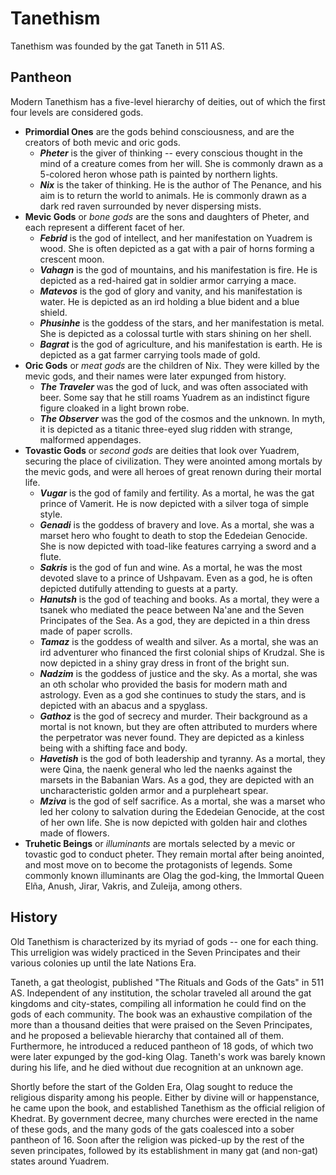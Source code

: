 # Tanethism
Tanethism was founded by the gat Taneth in 511 AS.

## Pantheon
Modern Tanethism has a five-level hierarchy of deities, out of which the first four levels are considered gods.

* **Primordial Ones** are the gods behind consciousness, and are the creators of both mevic and oric gods.
    * ***Pheter*** is the giver of thinking -- every conscious thought in the mind of a creature comes from her will.
    She is commonly drawn as a 5-colored heron whose path is painted by northern lights.
    * ***Nix*** is the taker of thinking.
    He is the author of The Penance<!-- [The Penance](TODO) -->, and his aim is to return the world to animals.
    He is commonly drawn as a dark red raven surrounded by never dispersing mists.
* **Mevic Gods** or *bone gods* are the sons and daughters of Pheter, and each represent a different facet of her.
    * ***Febrid*** is the god of intellect, and her manifestation on Yuadrem is wood.
    She is often depicted as a gat with a pair of horns forming a crescent moon.
    * ***Vahagn*** is the god of mountains, and his manifestation is fire.
    He is depicted as a red-haired gat in soldier armor carrying a mace.
    * ***Matevos*** is the god of glory and vanity, and his manifestation is water.
    He is depicted as an ird holding a blue bident and a blue shield.
    * ***Phusinhe*** is the goddess of the stars, and her manifestation is metal.
    She is depicted as a colossal turtle with stars shining on her shell.
    * ***Bagrat*** is the god of agriculture, and his manifestation is earth.
    He is depicted as a gat farmer carrying tools made of gold.
* **Oric Gods** or *meat gods* are the children of Nix.
They were killed by the mevic gods, and their names were later expunged from history.
    * ***The Traveler*** was the god of luck, and was often associated with beer.
    Some say that he still roams Yuadrem as an indistinct figure figure cloaked in a light brown robe.
    * ***The Observer*** was the god of the cosmos and the unknown.
    In myth, it is depicted as a titanic three-eyed slug ridden with strange, malformed appendages.
* **Tovastic Gods** or *second gods* are deities that look over Yuadrem, securing the place of civilization.
They were anointed among mortals by the mevic gods, and were all heroes of great renown during their mortal life.
    * ***Vugar*** is the god of family and fertility.
    As a mortal, he was the gat prince of Vamerit<!-- [Vamerit](TODO) -->.
    He is now depicted with a silver toga of simple style.
    * ***Genadi*** is the goddess of bravery and love.
    As a mortal, she was a marset hero who fought to death to stop the Ededeian Genocide<!-- [Ededeian Genocide](TODO) -->.
    She is now depicted with toad-like features carrying a sword and a flute.
    * ***Sakris*** is the god of fun and wine.
    As a mortal, he was the most devoted slave to a prince of Ushpavam<!-- [Ushpavam](TODO) -->.
    Even as a god, he is often depicted dutifully attending to guests at a party.
    * ***Hanutsh*** is the god of teaching and books.
    As a mortal, they were a tsanek who mediated the peace between Na'ane<!-- [Na'ane](TODO) --> and the Seven Principates of the Sea<!-- [Seven Principates of the Sea](TODO) -->.
    As a god, they are depicted in a thin dress made of paper scrolls.
    * ***Tamaz*** is the goddess of wealth and silver.
    As a mortal, she was an ird adventurer who financed the first colonial ships of Krudzal.
    She is now depicted in a shiny gray dress in front of the bright sun.
    * ***Nadzim*** is the goddess of justice and the sky.
    As a mortal, she was an oth scholar who provided the basis for modern math and astrology.
    Even as a god she continues to study the stars, and is depicted with an abacus and a spyglass.
    * ***Gathoz*** is the god of secrecy and murder.
    Their background as a mortal is not known, but they are often attributed to murders where the perpetrator was never found.
    They are depicted as a kinless being with a shifting face and body.
    * ***Havetish*** is the god of both leadership and tyranny.
    As a mortal, they were Qina<!-- [Qina](TODO) -->, the naenk general who led the naenks against the marsets in the Babanian Wars<!-- [Babanian Wars](TODO) -->.
    As a god, they are depicted with an uncharacteristic golden armor and a purpleheart spear.
    * ***Mziva*** is the god of self sacrifice.
    As a mortal, she was a marset who led her colony to salvation during the Ededeian Genocide, at the cost of her own life.
    She is now depicted with golden hair and clothes made of flowers.
* **Truhetic Beings** or *illuminants* are mortals selected by a mevic or tovastic god to conduct pheter.
They remain mortal after being anointed, and most move on to become the protagonists of legends.
Some commonly known illuminants are Olag the god-king<!-- [Olag the god-king](TODO) -->, the Immortal Queen Elña<!-- [Immortal Queen Elña](TODO) -->, Anush, Jirar, Vakris, and Zuleija, among others.

## History
Old Tanethism is characterized by its myriad of gods -- one for each thing.
This urreligion was widely practiced in the Seven Principates and their various colonies up until the late Nations Era<!-- [Nations Era](TODO) -->.

Taneth, a gat theologist, published "The Rituals and Gods of the Gats" in 511 AS.
Independent of any institution, the scholar traveled all around the gat kingdoms and city-states, compiling all information he could find on the gods of each community.
The book was an exhaustive compilation of the more than a thousand deities that were praised on the Seven Principates, and he proposed a believable hierarchy that contained all of them.
Furthermore, he introduced a reduced pantheon of 18 gods, of which two were later expunged by the god-king Olag.
Taneth's work was barely known during his life, and he died without due recognition at an unknown age.

Shortly before the start of the Golden Era<!-- [Golden Era](TODO) -->, Olag sought to reduce the religious disparity among his people.
Either by divine will or happenstance, he came upon the book, and established Tanethism as the official religion of Khedrat<!-- [Khedrat](TODO) -->.
By government decree, many churches were erected in the name of these gods, and the many gods of the gats coalesced into a sober pantheon of 16.
Soon after the religion was picked-up by the rest of the seven principates, followed by its establishment in many gat (and non-gat) states around Yuadrem.

<!-- Many have a favorite among the gods, one whose ideals and teaching they make their own.
A few even dedicate entirely to a single deity, serving as a priest, acolyte, or champion of that god's image.
Famous among these devout beings are the nimrod, an organization of zealous hunters of Phusinhe who pursue all who disturb the balance of Yuadrem.
Well-known as well are the followers of Havetish, a group of gats in golden robes whose goal is to distribute wealth and food to the impoverished hamlets of the inner regions of the Seven Principates.
-->
